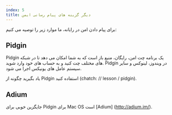 ```yaml
---
index: 5
title: دیگر گزینه های پیام رسانی ایمن
---
```

برای پیام دادن امن در رایانه، ما موارد زیر را توصیه می کنیم:

## Pidgin

Pidgin یک برنامه چت امن، رایگان، منبع باز است که به شما امکان می دهد تا در شبکه های مختلف چت کنید و به حساب های خود وارد شوید. Pidgin در ویندوز، لینوکس و سایر سیستم عامل های یونیکس اجرا می شود.

یاد بگیرید چگونه از Pidgin استفاده کنید (chatch: // lesson / pidgin).

## Adium

جایگزین خوبی برای Pidgin برای Mac OS است [Adium] (http://adium.im/).